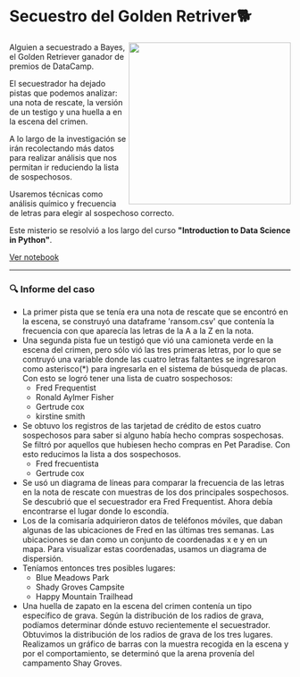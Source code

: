 # Secuestro del Golden Retriver🐕

<img width="290" align="right" src="https://i.pinimg.com/564x/95/35/62/953562d86b263fbf41119ae3b8c90e3d.jpg" />


Alguien a secuestrado a Bayes, el Golden Retriever ganador de premios de DataCamp. 

El secuestrador ha dejado pistas que podemos analizar: una nota de rescate, la versión de un testigo y una huella a en la escena del crimen. 

A lo largo de la investigación se irán recolectando más datos para realizar análisis que nos permitan ir reduciendo la lista de sospechosos.

Usaremos técnicas como análisis químico y frecuencia de letras para elegir al sospechoso correcto.

Este misterio se resolvió a los largo del curso **"Introduction to Data Science in Python"**.

[Ver notebook](https://github.com/abloominghill/Bayes-kidnapping/blob/ee7a3b01238b77ef64e7f4c064106bdee1340cb2/archivos/Introduction%20to%20Data%20Science%20in%20Python.ipynb)

---

### 🔍 Informe del caso

- La primer pista que se tenía era una nota de rescate que se encontró en la escena, se construyó una dataframe 'ransom.csv' que contenía la frecuencia con que aparecía las letras de la A a la Z en la nota.
- Una segunda pista fue un testigó que vió una camioneta verde en la escena del crimen, pero sólo vió las tres primeras letras, por lo que se contruyó una variable donde las cuatro letras faltantes se ingresaron como asterisco(*) para ingresarla en el sistema de búsqueda de placas. Con esto se logró tener una lista de cuatro sospechosos:
  - Fred Frequentist
  - Ronald Aylmer Fisher
  - Gertrude cox
  - kirstine smith
- Se obtuvo los registros de las tarjetad de crédito de estos cuatro sospechosos para saber si alguno había hecho compras sospechosas. Se filtró por aquellos que hubiesen hecho compras en Pet Paradise. Con esto reducimos la lista a dos sospechosos.
  - Fred frecuentista
  - Gertrude cox
- Se usó un diagrama de líneas para comparar la frecuencia de las letras en la nota de rescate con muestras de los dos principales sospechosos. Se descubrió que el secuestrador era Fred Frequentist. Ahora debía encontrarse el lugar donde lo escondía.
- Los de la comisaría adquirieron datos de teléfonos móviles, que daban algunas de las ubicaciones de Fred en las últimas tres semanas. Las ubicaciones se dan como un conjunto de coordenadas x e y en un mapa. Para visualizar estas coordenadas, usamos un diagrama de dispersión.
- Teníamos entonces tres posibles lugares: 
  - Blue Meadows Park
  - Shady Groves Campsite
  - Happy Mountain Trailhead
- Una huella de zapato en la escena del crimen contenía un tipo específico de grava. Según la distribución de los radios de grava, podíamos determinar dónde estuvo recientemente el secuestrador. Obtuvimos la distribución de los radios de grava de los tres lugares. Realizamos un gráfico de barras con la muestra recogida en la escena y por el comportamiento, se determinó que la arena provenía del campamento Shay Groves.

